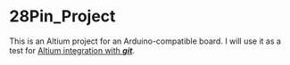 # 28Pin_Project
This is an Altium project for an Arduino-compatible board.
I will use it as a test for [Altium integration with **_git_**](https://www.altium.com/documentation/18.0/display/ADES/((Using+Version+Control))_AD).
